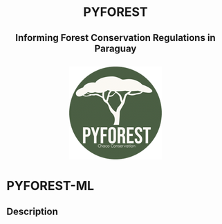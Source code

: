 <h1 align="center">

PYFOREST

</h1>

<h2 align="center">

Informing Forest Conservation Regulations in Paraguay

</h2>

<h2 align="center">

![Banner](https://github.com/cp-PYFOREST/Land-Use-Plan-Simulation/blob/b31f243a025d718321b7ec219f0e091dc9856a81/img/logo.png)

</h2>

# PYFOREST-ML


## Description
